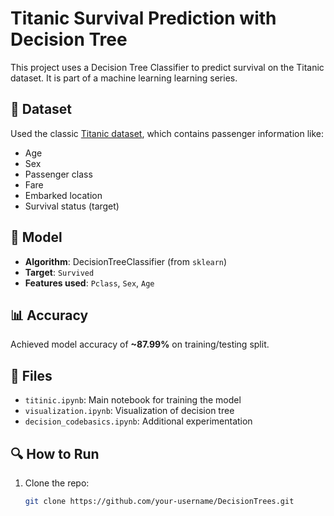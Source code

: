 # Titanic Survival Prediction with Decision Tree

This project uses a Decision Tree Classifier to predict survival on the Titanic dataset. It is part of a machine learning learning series.

## 🚢 Dataset
Used the classic [Titanic dataset](https://www.kaggle.com/c/titanic), which contains passenger information like:
- Age
- Sex
- Passenger class
- Fare
- Embarked location
- Survival status (target)

## 🧠 Model
- **Algorithm**: DecisionTreeClassifier (from `sklearn`)
- **Target**: `Survived`
- **Features used**: `Pclass`, `Sex`, `Age`

## 📊 Accuracy
Achieved model accuracy of **~87.99%** on training/testing split.

## 📂 Files
- `titinic.ipynb`: Main notebook for training the model
- `visualization.ipynb`: Visualization of decision tree
- `decision_codebasics.ipynb`: Additional experimentation

## 🔍 How to Run
1. Clone the repo:
   ```bash
   git clone https://github.com/your-username/DecisionTrees.git
